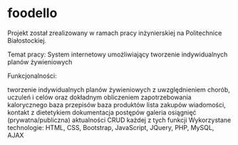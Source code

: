 # foodello

Projekt został zrealizowany w ramach pracy inżynierskiej na Politechnice Białostockiej.

Temat pracy: System internetowy umożliwiający tworzenie indywidualnych planów żywieniowych

Funkcjonalności:

tworzenie indywidualnych planów żywieniowych z uwzględnieniem chorób, uczuleń i celów oraz dokładnym obliczeniem zapotrzebowania kalorycznego
baza przepisów
baza produktów
lista zakupów
wiadomości, kontakt z dietetykiem
dokumentacja postępów
galeria osiągnięć (prywatna/publiczna)
aktualności
CRUD każdej z tych funkcji
Wykorzystane technologie: HTML, CSS, Bootstrap, JavaScript, JQuery, PHP, MySQL, AJAX
